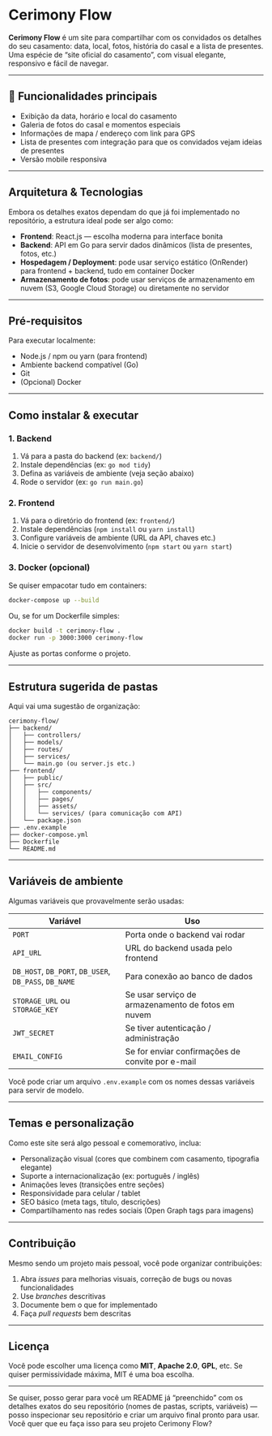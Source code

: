 # Cerimony Flow

**Cerimony Flow** é um site para compartilhar com os convidados os detalhes do seu casamento: data, local, fotos, história do casal e a lista de presentes. Uma espécie de “site oficial do casamento”, com visual elegante, responsivo e fácil de navegar.

---

## 🥂 Funcionalidades principais

* Exibição da data, horário e local do casamento
* Galeria de fotos do casal e momentos especiais
* Informações de mapa / endereço com link para GPS
* Lista de presentes com integração para que os convidados vejam ideias de presentes
* Versão mobile responsiva

---

## Arquitetura & Tecnologias

Embora os detalhes exatos dependam do que já foi implementado no repositório, a estrutura ideal pode ser algo como:

* **Frontend**: React.js — escolha moderna para interface bonita
* **Backend**: API em Go para servir dados dinâmicos (lista de presentes, fotos, etc.)
* **Hospedagem / Deployment**: pode usar serviço estático (OnRender) para frontend + backend, tudo em container Docker
* **Armazenamento de fotos**: pode usar serviços de armazenamento em nuvem (S3, Google Cloud Storage) ou diretamente no servidor

---

## Pré-requisitos

Para executar localmente:

* Node.js / npm ou yarn (para frontend)
* Ambiente backend compatível (Go)
* Git
* (Opcional) Docker

---

## Como instalar & executar

### 1. Backend

1. Vá para a pasta do backend (ex: `backend/`)
2. Instale dependências (ex: `go mod tidy`)
3. Defina as variáveis de ambiente (veja seção abaixo)
4. Rode o servidor (ex: `go run main.go`)

### 2. Frontend

1. Vá para o diretório do frontend (ex: `frontend/`)
2. Instale dependências (`npm install` ou `yarn install`)
3. Configure variáveis de ambiente (URL da API, chaves etc.)
4. Inicie o servidor de desenvolvimento (`npm start` ou `yarn start`)

### 3. Docker (opcional)

Se quiser empacotar tudo em containers:

```bash
docker-compose up --build
```

Ou, se for um Dockerfile simples:

```bash
docker build -t cerimony-flow .
docker run -p 3000:3000 cerimony-flow
```

Ajuste as portas conforme o projeto.

---

## Estrutura sugerida de pastas

Aqui vai uma sugestão de organização:

```
cerimony-flow/
├── backend/
│   ├── controllers/
│   ├── models/
│   ├── routes/
│   ├── services/
│   └── main.go (ou server.js etc.)
├── frontend/
│   ├── public/
│   ├── src/
│   │   ├── components/
│   │   ├── pages/
│   │   ├── assets/
│   │   └── services/ (para comunicação com API)
│   └── package.json
├── .env.example
├── docker-compose.yml
├── Dockerfile
└── README.md
```

---

## Variáveis de ambiente

Algumas variáveis que provavelmente serão usadas:

| Variável                                              | Uso                                                |
| ----------------------------------------------------- | -------------------------------------------------- |
| `PORT`                                                | Porta onde o backend vai rodar                     |
| `API_URL`                                             | URL do backend usada pelo frontend                 |
| `DB_HOST`, `DB_PORT`, `DB_USER`, `DB_PASS`, `DB_NAME` | Para conexão ao banco de dados                     |
| `STORAGE_URL` ou `STORAGE_KEY`                        | Se usar serviço de armazenamento de fotos em nuvem |
| `JWT_SECRET`                                          | Se tiver autenticação / administração              |
| `EMAIL_CONFIG`                                        | Se for enviar confirmações de convite por e-mail   |

Você pode criar um arquivo `.env.example` com os nomes dessas variáveis para servir de modelo.

---

## Temas e personalização

Como este site será algo pessoal e comemorativo, inclua:

* Personalização visual (cores que combinem com casamento, tipografia elegante)
* Suporte a internacionalização (ex: português / inglês)
* Animações leves (transições entre seções)
* Responsividade para celular / tablet
* SEO básico (meta tags, título, descrições)
* Compartilhamento nas redes sociais (Open Graph tags para imagens)

---

## Contribuição

Mesmo sendo um projeto mais pessoal, você pode organizar contribuições:

1. Abra *issues* para melhorias visuais, correção de bugs ou novas funcionalidades
2. Use *branches* descritivas
3. Documente bem o que for implementado
4. Faça *pull requests* bem descritas

---

## Licença

Você pode escolher uma licença como **MIT**, **Apache 2.0**, **GPL**, etc. Se quiser permissividade máxima, MIT é uma boa escolha.

---

Se quiser, posso gerar para você um README já “preenchido” com os detalhes exatos do seu repositório (nomes de pastas, scripts, variáveis) — posso inspecionar seu repositório e criar um arquivo final pronto para usar. Você quer que eu faça isso para seu projeto Cerimony Flow?
